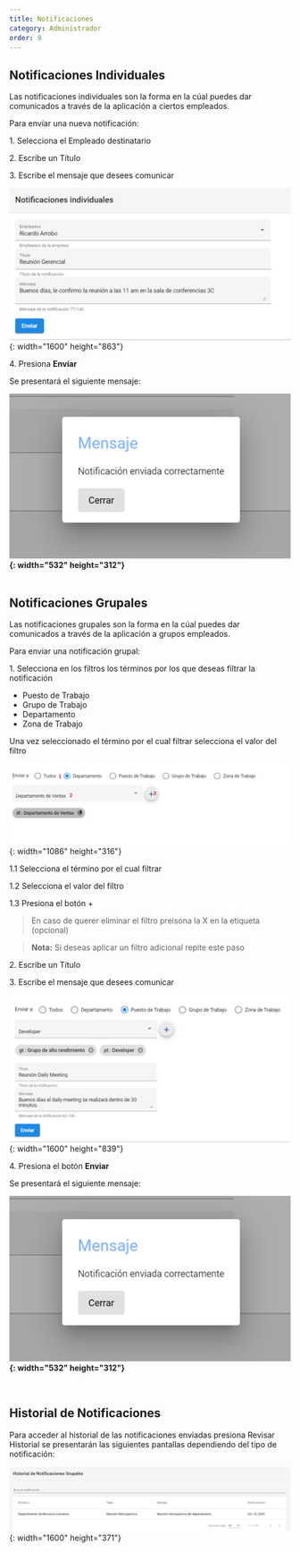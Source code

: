 ```yaml
---
title: Notificaciones
category: Administrador
order: 9
---
```


## Notificaciones Individuales

Las notificaciones individuales son la forma en la c&uacute;al puedes dar comunicados a través de la aplicaci&oacute;n a ciertos empleados.

Para env&iacute;ar una nueva notificaci&oacute;n:

1\. Selecciona el Empleado destinatario

2\. Escribe un T&iacute;tulo&nbsp;

3\. Escribe el mensaje que desees comunicar

![](/uploads/ns1.png){: width="1600" height="863"}

4\. Presiona **Env&iacute;ar&nbsp;**

Se presentar&aacute; el siguiente mensaje:

**![](/uploads/ns2.png){: width="532" height="312"}**<br>&nbsp;

## Notificaciones Grupales

Las notificaciones grupales son la forma en la c&uacute;al puedes dar comunicados a través de la aplicaci&oacute;n a grupos empleados.

Para enviar una notificaci&oacute;n grupal:

1\. Selecciona en los filtros los términos por los que deseas filtrar la notificaci&oacute;n

* Puesto de Trabajo
* Grupo de Trabajo
* Departamento
* Zona de Trabajo

Una vez seleccionado el término por el cual filtrar selecciona el valor del filtro

![](/uploads/filter.png){: width="1086" height="316"}

1\.1 Selecciona el término por el cual filtrar

1\.2 Selecciona el valor del filtro

1\.3 Presiona el bot&oacute;n +

> En caso de querer eliminar el filtro preisona la X en la etiqueta (opcional)

> **Nota:** Si deseas aplicar un filtro adicional repite este paso

2\. Escribe un T&iacute;tulo&nbsp;

3\. Escribe el mensaje que desees comunicar

![](/uploads/ng1.png){: width="1600" height="839"}

4\. Presiona el bot&oacute;n **Enviar**

Se presentar&aacute; el siguiente mensaje:

**![](/uploads/ns2.png){: width="532" height="312"}**

&nbsp;

## **Historial de Notificaciones**

Para acceder al historial de las notificaciones enviadas presiona Revisar Historial se presentar&aacute;n las siguientes pantallas dependiendo del tipo de notificaci&oacute;n:

![](/uploads/screenshot-2020-10-18-171105.png){: width="1600" height="371"}